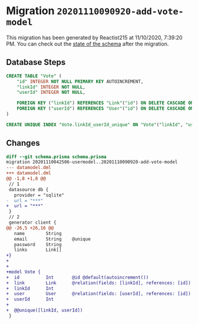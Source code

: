 # Migration `20201110090920-add-vote-model`

This migration has been generated by Reactist215 at 11/10/2020, 7:39:20 PM.
You can check out the [state of the schema](./schema.prisma) after the migration.

## Database Steps

```sql
CREATE TABLE "Vote" (
    "id" INTEGER NOT NULL PRIMARY KEY AUTOINCREMENT,
    "linkId" INTEGER NOT NULL,
    "userId" INTEGER NOT NULL,

    FOREIGN KEY ("linkId") REFERENCES "Link"("id") ON DELETE CASCADE ON UPDATE CASCADE,
    FOREIGN KEY ("userId") REFERENCES "User"("id") ON DELETE CASCADE ON UPDATE CASCADE
)

CREATE UNIQUE INDEX "Vote.linkId_userId_unique" ON "Vote"("linkId", "userId")
```

## Changes

```diff
diff --git schema.prisma schema.prisma
migration 20201110042506-usermodel..20201110090920-add-vote-model
--- datamodel.dml
+++ datamodel.dml
@@ -1,8 +1,8 @@
 // 1
 datasource db {
   provider = "sqlite"
-  url = "***"
+  url = "***"
 }
 // 2
 generator client {
@@ -26,5 +26,16 @@
   name        String
   email       String    @unique
   password    String
   links       Link[]
+}
+
+
+model Vote {
+  id          Int       @id @default(autoincrement())
+  link        Link      @relation(fields: [linkId], references: [id])
+  linkId      Int
+  user        User      @relation(fields: [userId], references: [id])
+  userId      Int
+
+  @@unique([linkId, userId])
 }
```


